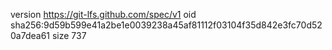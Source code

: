 version https://git-lfs.github.com/spec/v1
oid sha256:9d59b599e41a2be1e0039238a45af81112f03104f35d842e3fc70d520a7dea61
size 737

